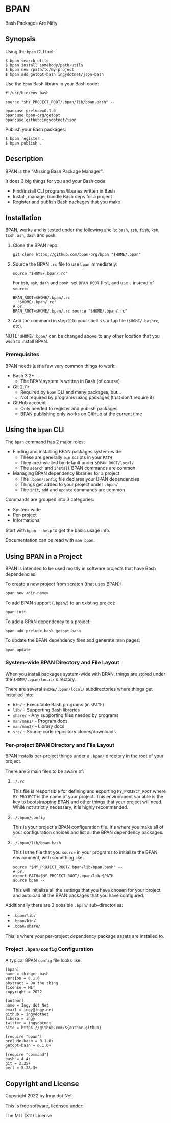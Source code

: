 BPAN
====

Bash Packages Are Nifty

## Synopsis

Using the `bpan` CLI tool:
```
$ bpan search utils
$ bpan install somebody/path-utils
$ bpan new /path/to/my-project
$ bpan add getopt-bash ingydotnet/json-bash
```

Use the `bpan` Bash library in your Bash code:
```
#!/usr/bin/env bash

source "$MY_PROJECT_ROOT/.bpan/lib/bpan.bash" --

bpan:use prelude=0.1.0
bpan:use bpan-org/getopt
bpan:use github:ingydotnet/json
```

Publish your Bash packages:
```
$ bpan register .
$ bpan publish .
```

## Description

BPAN is the "Missing Bash Package Manager".

It does 3 big things for you and your Bash code:

* Find/install CLI programs/libaries written in Bash
* Install, manage, bundle Bash deps for a project
* Register and publish Bash packages that you make

## Installation

BPAN, works and is tested under the following shells: `bash`, `zsh`, `fish`,
`ksh`, `tcsh`, `ash`, `dash` and `posh`.

1. Clone the BPAN repo:
   ```
   git clone https://github.com/bpan-org/bpan "$HOME/.bpan"
   ```

2. Source the BPAN `.rc` file to use `bpan` immediately:
   ```
   source "$HOME/.bpan/.rc"
   ```

   For `ksh`, `ash`, `dash` and `posh`: set `BPAN_ROOT` first, and use `.`
   instead of `source`:
   ```
   BPAN_ROOT=$HOME/.bpan/.rc
   . "$HOME/.bpan/.rc"
   # or:
   BPAN_ROOT=$HOME/.bpan/.rc source "$HOME/.bpan/.rc"
   ```

3. Add the command in step 2 to your shell's startup file (`$HOME/.bashrc`, etc).

NOTE: `$HOME/.bpan/` can be changed above to any other location that you wish to
install BPAN.

### Prerequisites

BPAN needs just a few very common things to work:

* Bash 3.2+
  * The BPAN system is written in Bash (of course)
* Git 2.7+
  * Required by `bpan` CLI and many packages, but...
  * Not required by programs using packages (that don't require it)
* GitHub account
  * Only needed to register and publish packages
  * BPAN publishing only works on GitHub at the current time

## Using the `bpan` CLI

The `bpan` command has 2 major roles:

* Finding and installing BPAN packages system-wide
  * These are generally `bin` scripts in your `PATH`
  * They are installed by default under `$BPAN_ROOT/local/`
  * The `search` and `install` BPAN commands are common
* Managing BPAN dependency libraries for a project
  * The `.bpan/config` file declares your BPAN dependencies
  * Things get added to your project under `.bpan/`
  * The `init`, `add` and `update` commands are common

Commands are grouped into 3 categories:

* System-wide
* Per-project
* Informational

Start with `bpan --help` to get the basic usage info.

Documentation can be read with `man bpan`.

## Using BPAN in a Project

BPAN is intended to be used mostly in software projects that have Bash
dependencies.

To create a new project from scratch (that uses BPAN):
```
bpan new <dir-name>
```

To add BPAN support (`.bpan/`) to an existing project:
```
bpan init
```

To add a BPAN dependency to a project:
```
bpan add prelude-bash getopt-bash
```

To update the BPAN dependency files and generate man pages:
```
bpan update
```

### System-wide BPAN Directory and File Layout

When you install packages system-wide with BPAN, things are stored under the
`$HOME/.bpan/local/` directory.

There are several `$HOME/.bpan/local/` subdirectories where things get
installed into:

* `bin/` - Executable Bash programs (in `$PATH`)
* `lib/` - Supporting Bash libraries
* `share/` - Any supporting files needed by programs
* `man/man1/` - Program docs
* `man/man3/` - Library docs
* `src/` - Source code repository clones/downloads

### Per-project BPAN Directory and File Layout

BPAN installs per-project things under a `.bpan/` directory in the root of your
project.

There are 3 main files to be aware of:

1. `./.rc`

   This file is responsible for defining and exporting `MY_PROJECT_ROOT` where
   `MY_PROJECT` is the name of your project.
   This environment variable is the key to bootstrapping BPAN and other things
   that your project will need.
   While not strictly necessary, it is highly recommended.

2. `./.bpan/config`

    This is your project's BPAN configuration file.
    It's where you make all of your configuration choices and list all the BPAN
    dependency packages.

3. `./.bpan/lib/bpan.bash`

   This is the file that you `source` in your programs to initialize the BPAN
   environment, with something like:
   ```
   source "$MY_PROJECT_ROOT/.bpan/lib/bpan.bash" --
   # or:
   export PATH=$MY_PROJECT_ROOT/.bpan/lib:$PATH
   source bpan --
   ```
   This will initialize all the settings that you have chosen for your project,
   and autoload all the BPAN packages that you have configured.

Additionally there are 3 possible `.bpan/` sub-directories:

* `.bpan/lib/`
* `.bpan/bin/`
* `.bpan/share/`

This is where your per-project dependency package assets are installed to.

### Project `.bpan/config` Configuration

A typical BPAN `config` file looks like:
```
[bpan]
name = thinger-bash
version = 0.1.0
abstract = Do the thing
license = MIT
copyright = 2022

[author]
name = Ingy döt Net
email = ingy@ingy.net
github = ingydotnet
libera = ingy
twitter = ingydotnet
site = https://github.com/${author.github}

[require "bpan"]
prelude-bash = 0.1.0+
getopt-bash = 0.1.0+

[require "command"]
bash = 4.4+
git = 2.25+
perl = 5.28.3+
```

## Copyright and License

Copyright 2022 by Ingy döt Net

This is free software, licensed under:

The MIT (X11) License
